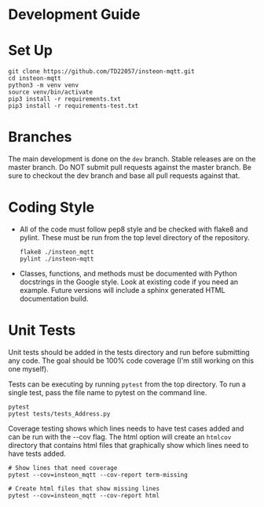# Development Guide

# Set Up

   ```
   git clone https://github.com/TD22057/insteon-mqtt.git
   cd insteon-mqtt
   python3 -m venv venv
   source venv/bin/activate
   pip3 install -r requirements.txt
   pip3 install -r requirements-test.txt
   ```

# Branches

The main development is done on the `dev` branch.  Stable releases are
on the master branch.  Do NOT submit pull requests against the master
branch.  Be sure to checkout the dev branch and base all pull requests
against that.


# Coding Style

- All of the code must follow pep8 style and be checked with flake8 and
  pylint.  These must be run from the top level directory of the repository.

   ```
   flake8 ./insteon_mqtt
   pylint ./insteon-mqtt
   ```

- Classes, functions, and methods must be documented with Python
  docstrings in the Google style.  Look at existing code if you need
  an example.  Future versions will include a sphinx generated HTML
  documentation build.


# Unit Tests

Unit tests should be added in the tests directory and run before
submitting any code.  The goal should be 100% code coverage (I'm
still working on this one myself).

Tests can be executing by running `pytest` from the top directory.  To run a
single test, pass the file name to pytest on the command line.

   ```
   pytest
   pytest tests/tests_Address.py
   ```

Coverage testing shows which lines needs to have test cases added and can be
run with the --cov flag.  The html option will create an `htmlcov` directory
that contains html files that graphically show which lines need to have tests
added.

   ```
   # Show lines that need coverage
   pytest --cov=insteon_mqtt --cov-report term-missing

   # Create html files that show missing lines
   pytest --cov=insteon_mqtt --cov-report html
   ```
